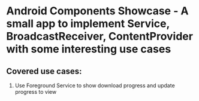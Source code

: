 # Android Components Showcase - A small app to implement Service, BroadcastReceiver, ContentProvider with some interesting use cases

## Covered use cases:
1. Use Foreground Service to show download progress and update progress to view
